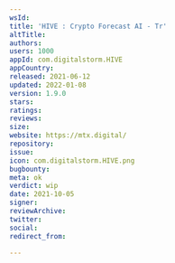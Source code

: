```yaml
---
wsId: 
title: 'HIVE : Crypto Forecast AI - Tr'
altTitle: 
authors: 
users: 1000
appId: com.digitalstorm.HIVE
appCountry: 
released: 2021-06-12
updated: 2022-01-08
version: 1.9.0
stars: 
ratings: 
reviews: 
size: 
website: https://mtx.digital/
repository: 
issue: 
icon: com.digitalstorm.HIVE.png
bugbounty: 
meta: ok
verdict: wip
date: 2021-10-05
signer: 
reviewArchive: 
twitter: 
social: 
redirect_from: 

---
```


